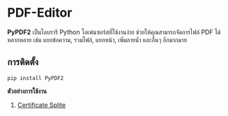 # PDF-Editor

**PyPDF2** เป็นไลบรารี Python โอเพ่นซอร์สที่ใช้งานง่าย ช่วยให้คุณสามารถจัดการไฟล์ PDF ได้หลากหลาย เช่น แยกข้อความ, รวมไฟล์, แยกหน้า, เพิ่มลายน้ำ และอื่นๆ อีกมากมาย

## การติดตั้ง
```
pip install PyPDF2
```

**ตัวอย่างการใช้งาน**
1. [Certificate Splite](./pdf-splites/)

